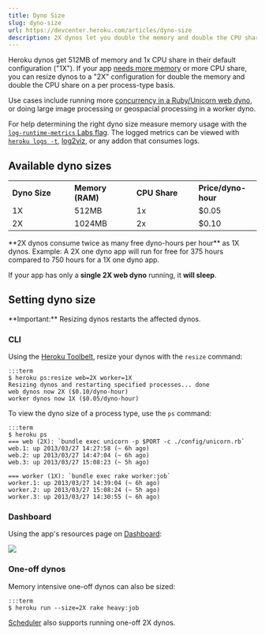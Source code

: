 ```yaml
---
title: Dyno Size
slug: dyno-size
url: https://devcenter.heroku.com/articles/dyno-size
description: 2X dynos let you double the memory and double the CPU share on a per dyno-type basis.
---
```


Heroku dynos get 512MB of memory and 1x CPU share in their default configuration ("1X"). If your app [needs more memory][R14] or more CPU share, you can resize dynos to a "2X" configuration for double the memory and double the CPU share on a per process-type basis.

Use cases include running more [concurrency in a Ruby/Unicorn web dyno][unicorn], or doing large image processing or geospacial processing in a worker dyno.

For help determining the right dyno size measure memory usage with the [`log-runtime-metrics` Labs flag][log-runtime-metrics]. The logged metrics can be
viewed with [`heroku logs -t`][heroku-logs], [log2viz][], or any addon that
consumes logs.

## Available dyno sizes

<table>
  <tr>
    <th style="text-align: left;">Dyno Size</th>
    <th style="text-align: left;">Memory (RAM)</th>
    <th style="text-align: left;">CPU Share</th>
    <th style="text-align: left;">Price/dyno-hour</th>
  </tr>
  <tr>
    <td style="text-align: left; width: 25%;">1X</td>
    <td style="text-align: left; width: 25%;">512MB</td>
    <td style="text-align: left; width: 25%;">1x</td>
    <td style="text-align: left; width: 25%;">$0.05</td>
  </tr>
  <tr>
    <td style="text-align: left; width: 25%;">2X</td>
    <td style="text-align: left; width: 25%;">1024MB</td>
    <td style="text-align: left; width: 25%;">2x</td>
    <td style="text-align: left; width: 25%;">$0.10</td>
  </tr>
</table>

<div class="callout" markdown="1">
  **2X dynos consume twice as many free dyno-hours per hour** as 1X dynos. Example: A 2X one dyno app will run for free for 375 hours compared to 750 hours for a 1X one dyno app.

  If your app has only a **single 2X web dyno** running, it **will sleep**.
</div>

## Setting dyno size

<div class="warning" markdown="1">
  **Important:** Resizing dynos restarts the affected dynos.
</div>

### CLI

Using the [Heroku Toolbelt][toolbelt], resize your dynos
with the `resize` command:

    :::term
    $ heroku ps:resize web=2X worker=1X
    Resizing dynos and restarting specified processes... done
    web dynos now 2X ($0.10/dyno-hour)
    worker dynos now 1X ($0.05/dyno-hour)

To view the dyno size of a process type, use the `ps` command:

    :::term
    $ heroku ps
    === web (2X): `bundle exec unicorn -p $PORT -c ./config/unicorn.rb`
    web.1: up 2013/03/27 14:27:58 (~ 6h ago)
    web.2: up 2013/03/27 14:47:04 (~ 6h ago)
    web.3: up 2013/03/27 15:08:23 (~ 5h ago)

    === worker (1X): `bundle exec rake worker:job`
    worker.1: up 2013/03/27 14:39:04 (~ 6h ago)
    worker.2: up 2013/03/27 15:08:24 (~ 5h ago)
    worker.3: up 2013/03/27 14:30:55 (~ 6h ago)

### Dashboard

Using the app's resources page on [Dashboard][dashboard]:

![](https://s3.amazonaws.com/f.cl.ly/items/3S1U0T1z1i0m382g2s3K/2x-dynos-dashboard.png)

### One-off dynos

Memory intensive one-off dynos can also be sized:

    :::term
    $ heroku run --size=2X rake heavy:job

[Scheduler][scheduler] also supports running one-off 2X dynos.

[dashboard]: https://dashboard.heroku.com/
[heroku-logs]: https://devcenter.heroku.com/articles/logging#log-retrieval
[log-runtime-metrics]: https://devcenter.heroku.com/articles/log-runtime-metrics
[log2viz]: https://blog.heroku.com/archives/2013/3/19/log2viz
[R14]: https://devcenter.heroku.com/articles/error-codes#r14-memory-quota-exceeded
[scheduler]: https://devcenter.heroku.com/articles/scheduler
[toolbelt]: https://toolbelt.heroku.com/
[unicorn]: https://devcenter.heroku.com/articles/rails-unicorn